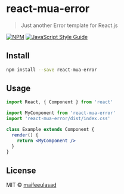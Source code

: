 # react-mua-error

> Just another Error template for React.js

[![NPM](https://img.shields.io/npm/v/react-mua-error.svg)](https://www.npmjs.com/package/react-mua-error) [![JavaScript Style Guide](https://img.shields.io/badge/code_style-standard-brightgreen.svg)](https://standardjs.com)

## Install

```bash
npm install --save react-mua-error
```

## Usage

```jsx
import React, { Component } from 'react'

import MyComponent from 'react-mua-error'
import 'react-mua-error/dist/index.css'

class Example extends Component {
  render() {
    return <MyComponent />
  }
}
```

## License

MIT © [maifeeulasad](https://github.com/maifeeulasad)
